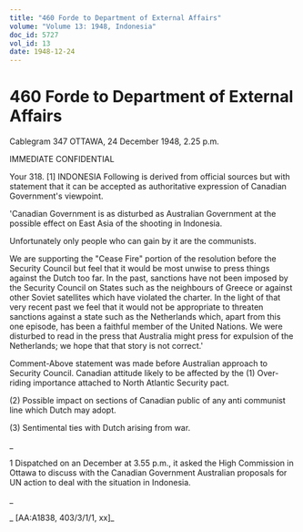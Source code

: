 ```yaml
---
title: "460 Forde to Department of External Affairs"
volume: "Volume 13: 1948, Indonesia"
doc_id: 5727
vol_id: 13
date: 1948-12-24
---
```


# 460 Forde to Department of External Affairs

Cablegram 347 OTTAWA, 24 December 1948, 2.25 p.m.

IMMEDIATE CONFIDENTIAL

Your 318. [1] INDONESIA Following is derived from official sources but with statement that it can be accepted as authoritative expression of Canadian Government's viewpoint.

'Canadian Government is as disturbed as Australian Government at the possible effect on East Asia of the shooting in Indonesia.

Unfortunately only people who can gain by it are the communists.

We are supporting the "Cease Fire" portion of the resolution before the Security Council but feel that it would be most unwise to press things against the Dutch too far. In the past, sanctions have not been imposed by the Security Council on States such as the neighbours of Greece or against other Soviet satellites which have violated the charter. In the light of that very recent past we feel that it would not be appropriate to threaten sanctions against a state such as the Netherlands which, apart from this one episode, has been a faithful member of the United Nations. We were disturbed to read in the press that Australia might press for expulsion of the Netherlands; we hope that that story is not correct.'

Comment-Above statement was made before Australian approach to Security Council. Canadian attitude likely to be affected by the (1) Over-riding importance attached to North Atlantic Security pact.

(2) Possible impact on sections of Canadian public of any anti communist line which Dutch may adopt.

(3) Sentimental ties with Dutch arising from war.

_

1 Dispatched on an December at 3.55 p.m., it asked the High Commission in Ottawa to discuss with the Canadian Government Australian proposals for UN action to deal with the situation in Indonesia.

_

_ [AA:A1838, 403/3/1/1, xx]_
